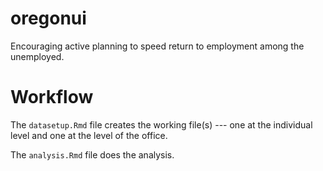 # oregonui
Encouraging active planning to speed return to employment among the unemployed.

# Workflow

The `datasetup.Rmd` file creates the working file(s) --- one at the individual level and one at the level of the office. 

The `analysis.Rmd` file does the analysis.

